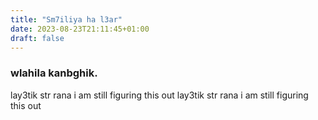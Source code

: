 ```yaml
---
title: "Sm7iliya ha l3ar"
date: 2023-08-23T21:11:45+01:00
draft: false
---
```



### wlahila kanbghik.

lay3tik str rana i am still figuring this out
lay3tik str rana i am still figuring this out